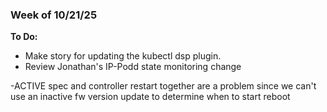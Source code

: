 ### Week of 10/21/25

**To Do:**
- Make story for updating the kubectl dsp plugin.
- Review Jonathan's IP-Podd state monitoring change


-ACTIVE spec and controller restart together are a problem since we can't use an inactive fw version update to determine when to start reboot